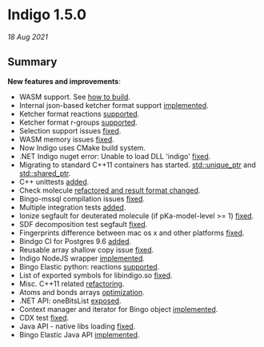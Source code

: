 # Indigo 1.5.0


*18 Aug 2021*


## Summary



**New features and improvements**:

* WASM support. See [how to build](https://github.com/epam/Indigo#how-to-build-indigo-wasm).
* Internal json-based ketcher format support [implemented](https://github.com/epam/Indigo/issues/180).
* Ketcher format reactions [supported](https://github.com/epam/Indigo/issues/396).
* Ketcher format r-groups [supported](https://github.com/epam/Indigo/issues/307).
* Selection support issues [fixed](https://github.com/epam/Indigo/pull/353).
* WASM memory issues [fixed](https://github.com/epam/Indigo/pull/342).
* Now Indigo uses CMake build system.
* .NET Indigo nuget error: Unable to load DLL 'indigo' [fixed](https://github.com/epam/Indigo/issues/450).
* Migrating to standard C++11 containers has started. [std::unique_ptr](https://github.com/epam/Indigo/issues/418) and [std::shared_ptr](https://github.com/epam/Indigo/issues/419).
* C++ unittests [added](https://github.com/epam/Indigo/issues/403).
* Check molecule [refactored and result format changed](https://github.com/epam/Indigo/issues/390).
* Bingo-mssql compilation issues [fixed](https://github.com/epam/Indigo/issues/189).
* Multiple integration tests [added](https://github.com/epam/Indigo/tree/master/api/tests/integration).
* Ionize segfault for deuterated molecule (if pKa-model-level >= 1) [fixed](https://github.com/epam/Indigo/issues/153).
* SDF decomposition test segfault [fixed](https://github.com/epam/Indigo/issues/431).
* Fingerprints difference between mac os x and other platforms [fixed](https://github.com/epam/Indigo/issues/207).
* Bindgo CI for Postgres 9.6 [added](https://github.com/epam/Indigo/pull/411).
* Reusable array shallow copy issue [fixed](https://github.com/epam/Indigo/pull/385).
* Indigo NodeJS wrapper [implemented](https://github.com/epam/Indigo/issues/245).
* Bingo Elastic python: reactions [supported](https://github.com/epam/Indigo/issues/259).
* List of exported symbols for libindigo.so [fixed](https://github.com/epam/Indigo/pull/276).
* Misc. C++11 related [refactoring](https://github.com/epam/Indigo/pull/335).
* Atoms and bonds arrays [optimization](https://github.com/epam/Indigo/pull/267).
* .NET API: oneBitsList [exposed](https://github.com/epam/Indigo/pull/329).
* Context manager and iterator for Bingo object [implemented](https://github.com/epam/Indigo/pull/241).
* CDX test [fixed](https://github.com/epam/Indigo/pull/387).
* Java API - native libs loading [fixed](https://github.com/epam/Indigo/pull/261).
* Bingo Elastic Java API [implemented](https://github.com/epam/Indigo/pull/198).



